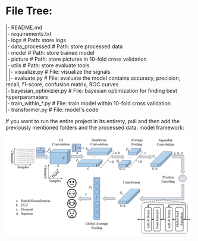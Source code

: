 # File Tree:
|-  README.md  
|-  requirements.txt  
|-  logs  # Path: store logs  
|-  data_processed  # Path: store processed data  
|-  model  # Path: store  trained model  
|-  picture  # Path: store pictures in 10-fold cross validation  
|-  utils  # Path: store evaluate tools  
|   |-  visualize.py  # File: visualize the signals  
|   |-  evaluate.py  # File: evaluate the model contains accuracy, precision, recall, f1-score, confusion matrix, ROC curves  
|-  bayesian_optimizier.py  # File: bayesian optimization for finding best hyperparameters  
|-  train_within_*.py  # File: train model within 10-fold cross validation  
|-  transformer.py  # File: model's code  



  
  If you want to run the entire project in its entirety, pull and then add the previously mentioned folders and the processed data.
  model framework:  
  ![model framework](picture/model_framework.tif)
